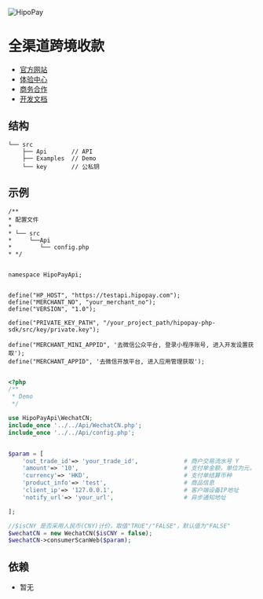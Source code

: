 
![HipoPay](https://s.transfereasy.com/logo/hipopay-github.png)

# 全渠道跨境收款

* [官方网站](https://www.hipopay.com/)
* [体验中心](https://www.hipopay.com/Demo/index)
* [商务合作](https://www.hipopay.com/Home/cooperate)
* [开发文档](https://www.hipopay.com/Document/newDoc?page=index)


## 结构

```$xslt
└── src
    ├── Api       // API 
    ├── Examples  // Demo 
    └── key       // 公私钥
```

## 示例
```
/**
* 配置文件
* 
* └── src
*     └──Api
*        └── config.php
* */


namespace HipoPayApi;


define("HP_HOST", "https://testapi.hipopay.com");
define("MERCHANT_NO", "your_merchant_no");
define("VERSION", "1.0");

define("PRIVATE_KEY_PATH", "/your_project_path/hipopay-php-sdk/src/key/private.key");

define("MERCHANT_MINI_APPID", '去微信公众平台, 登录小程序账号, 进入开发设置获取');
define("MERCHANT_APPID", '去微信开放平台, 进入应用管理获取');


```

```php
<?php
/**
 * Demo 
 */

use HipoPayApi\WechatCN;
include_once '../../Api/WechatCN.php';
include_once '../../Api/config.php';


$param = [
    'out_trade_id'=> 'your_trade_id',             # 商户交易流水号 Y
    'amount'=> '10',                              # 支付单金额，单位为元，精度最多小数点后两位(如果是JPY和KRW，单位为分) Y
    'currency'=> 'HKD',                           # 支付单结算币种
    'product_info'=> 'test',                      # 商品信息
    'client_ip'=> '127.0.0.1',                    # 客户端设备IP地址
    'notify_url'=> 'your_url',                    # 异步通知地址

];

//$isCNY 是否采用人民币(CNY)计价，取值"TRUE"/"FALSE"，默认值为"FALSE"
$wechatCN = new WechatCN($isCNY = false);
$wechatCN->consumerScanWeb($param);


```

## 依赖

* 暂无
